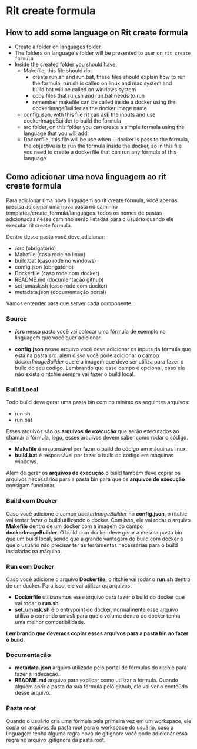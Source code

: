# Rit create formula

## How to add some language on Rit create formula

- Create a folder on languages folder
- The folders on language's folder will be presented to user on `rit create formula`
- Inside the created folder you should have:
  - Makefile, this file should do:
    - create run.sh and run.bat, these files should explain how to run the formula,
     run.sh is called on linux and mac system
     and build.bat will be called on windows system
    - copy files that run.sh and run.bat needs to run
    - remember makefile can be called inside a docker using
     the dockerImageBuilder as the docker image name
  - config.json, with this file rit can ask the inputs
  and use dockerImageBuilder to build the formula
  - src folder, on this folder you can create a simple formula
   using the language that you will add.
  - Dockerfile, this file will be use when --docker is pass to the formula,
  the objective is to run the formula inside the docker,
  so in this file you need to create a dockerfile
  that can run any formula of this language

## Como adicionar uma nova linguagem ao rit create formula

Para adicionar uma nova linguagem ao rit create fórmula,
você apenas precisa adicionar uma nova pasta no caminho
templates/create_formula/languages.
todos os nomes de pastas adicionadas nesse caminho serão listadas
para o usuário quando ele executar rit create formula.

Dentro dessa pasta você deve adicionar:

- /src                  (obrigatório)
- Makefile              (caso rode no linux)
- build.bat             (caso rode no windows)
- config.json           (obrigatório)
- Dockerfile            (caso rode com docker)
- README.md             (documentação github)
- set_umask.sh          (caso rode com docker)
- metadata.json         (documentação portal)

Vamos entender para que server cada componente:

### Source

- **/src** nessa pasta você vai colocar uma fórmula de exemplo
 na linguagem que você quer adicionar.

- **config.json** nesse arquivo você deve adicionar os inputs da fórmula
 que está na pasta src. alem disso você pode adicionar
 o campo *dockerImageBuilder* que é a imagem que deve ser utiliza para
 fazer o build do seu código. Lembrando que esse campo é opcional, caso ele
 não exista o ritchie sempre vai fazer o build local.

### Build Local

Todo build deve gerar uma pasta bin com no minimo os seguintes arquivos:

- run.sh
- run.bat

Esses arquivos são os **arquivos de execução** que serão executados ao
 chamar a fórmula, logo, esses arquivos devem saber como rodar o código.

- **Makefile** é responsável por fazer o build do código em máquinas linux.
- **build.bat** é responsável por fazer o build do código em máquinas windows.

Alem de gerar os **arquivos de execução** o build também deve copiar os
 arquivos necessários para a pasta bin para que os
 **arquivos de execução** consigam funcionar.

### Build com Docker

Caso você adicione o campo *dockerImageBuilder* no **config.json**, o
 ritchie vai tentar fazer o build utilizando o docker.
 Com isso, ele vai rodar o arquivo **Makefile** dentro de um docker com a
 imagem do campo **dockerImageBuilder**. O build com docker deve gerar
 a mesma pasta bin que um build local, sendo que a grande vantagem do build com
 docker é que o usuário não precisar ter as ferramentas necessárias para
 o build instaladas na máquina.

### Run com Docker

Caso você adicione o arquivo **Dockerfile**, o ritchie vai rodar o **run.sh**
 dentro de um docker. Para isso, ele vai utilizar os arquivos:

- **Dockerfile** utilizaremos esse arquivo para fazer o
 build do docker que vai rodar o **run.sh**
- **set_umask.sh** é o entrypoint do docker,
 normalmente esse arquivo utiliza o comando umask para que o volume
 dentro do docker tenha uma melhor compatibilidade.

**Lembrando que devemos copiar esses arquivos para a
 pasta bin ao fazer o build.**

### Documentação

- **metadata.json** arquivo utilizado pelo portal de fórmulas
 do ritchie para fazer a indexação.
- **README.md** arquivo para explicar como utilizar a fórmula.
 Quando alguém abrir a pasta da sua fórmula pelo github,
 ele vai ver o conteúdo desse arquivo.

### Pasta root

Quando o usuário cria uma fórmula pela primeira vez em um workspace,
ele copia os arquivos da pasta root para o workspace do usuário,
caso a linguagem tenha alguma regra nova de gitignore você pode
adicionar essa regra no arquivo .gitignore da pasta root.
